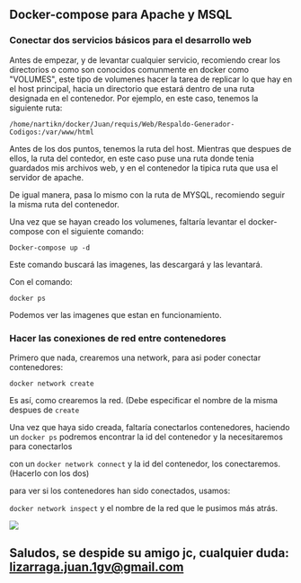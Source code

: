 ## Docker-compose para Apache y MSQL 
### Conectar dos servicios básicos para el desarrollo web
Antes de empezar, y de levantar cualquier servicio, recomiendo crear los directorios o como son conocidos comunmente en
docker como "VOLUMES", este tipo de volumenes hacer la tarea de replicar lo que hay en el host principal, hacia un directorio
que estará dentro de una ruta designada en el contenedor.
Por ejemplo, en este caso, tenemos la siguiente ruta:


`/home/nartikn/docker/Juan/requis/Web/Respaldo-Generador-Codigos:/var/www/html`


Antes de los dos puntos, tenemos la ruta del host. Mientras que despues de ellos, la ruta del contedor, en este caso
puse una ruta donde tenia guardados mis archivos web, y en el contenedor la tipica ruta que usa el servidor de apache.

De igual manera, pasa lo mismo con la ruta de MYSQL, recomiendo seguir la misma ruta del contenedor.

Una vez que se hayan creado los volumenes, faltaría levantar el docker-compose con el siguiente comando:

`Docker-compose up -d`

Este comando buscará las imagenes, las descargará y las levantará.

Con el comando:

`docker ps`

Podemos ver las imagenes que estan en funcionamiento.


### Hacer las conexiones de red entre contenedores

Primero que nada, crearemos una network, para asi poder conectar contenedores:

`docker network create`

Es así, como crearemos la red. (Debe especificar el nombre de la misma despues de `create`


Una vez que haya sido creada, faltaría conectarlos contenedores, haciendo un `docker ps` podremos encontrar la id del contenedor
y la necesitaremos para conectarlos

con un `docker network connect` y la id del contenedor, los conectaremos. (Hacerlo con los dos)


para ver si los contenedores han sido conectados, usamos:


`docker network inspect` y el nombre de la red que le pusimos más atrás.

![](https://media.giphy.com/media/v1.Y2lkPTc5MGI3NjExZDQxOGQ0MDI0NmYwYTY0MjUwNmM1MDZlZTUyMTgwZDc4ZmE2NzdjOCZjdD1n/cQmRbaSsFuDVKbhpkc/giphy.gif)

## Saludos, se despide su amigo jc, cualquier duda: lizarraga.juan.1gv@gmail.com
